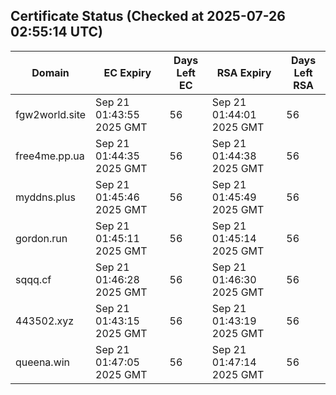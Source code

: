 ## Certificate Status (Checked at 2025-07-26 02:55:14 UTC)
| Domain | EC Expiry | Days Left EC | RSA Expiry | Days Left RSA |
|--------|-----------|-------------|------------|--------------|
| fgw2world.site | Sep 21 01:43:55 2025 GMT | 56 | Sep 21 01:44:01 2025 GMT | 56 |
| free4me.pp.ua | Sep 21 01:44:35 2025 GMT | 56 | Sep 21 01:44:38 2025 GMT | 56 |
| myddns.plus | Sep 21 01:45:46 2025 GMT | 56 | Sep 21 01:45:49 2025 GMT | 56 |
| gordon.run | Sep 21 01:45:11 2025 GMT | 56 | Sep 21 01:45:14 2025 GMT | 56 |
| sqqq.cf | Sep 21 01:46:28 2025 GMT | 56 | Sep 21 01:46:30 2025 GMT | 56 |
| 443502.xyz | Sep 21 01:43:15 2025 GMT | 56 | Sep 21 01:43:19 2025 GMT | 56 |
| queena.win | Sep 21 01:47:05 2025 GMT | 56 | Sep 21 01:47:14 2025 GMT | 56 |
